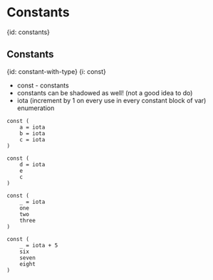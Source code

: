 # Constants
{id: constants}


## Constants
{id: constant-with-type}
{i: const}


* const - constants
* constants can be shadowed as well!  (not a good idea to do)
* iota  (increment by 1 on every use in every constant block of var)  enumeration


```
const (
    a = iota
    b = iota
    c = iota
)

const (
    d = iota
    e
    c
)
```


```
const (
    _ = iota
    one
    two
    three
)

const (
    _ = iota + 5
    six
    seven
    eight
)
```
